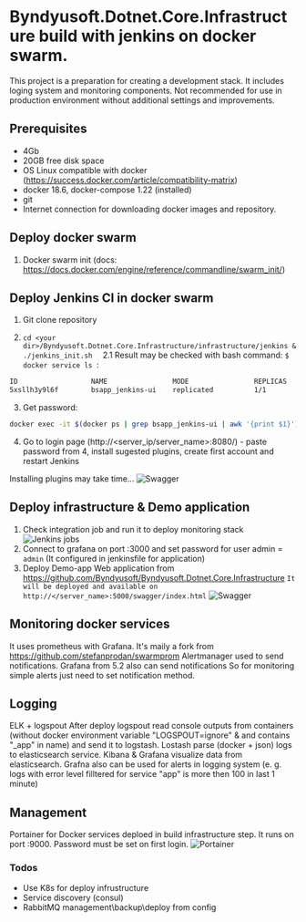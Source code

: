 # Byndyusoft.Dotnet.Core.Infrastructure build with jenkins on docker swarm. 

This project is a preparation for creating a development stack. It includes loging system and monitoring components. Not recommended for use in production environment without additional settings and improvements.

## Prerequisites
* 4Gb 
* 20GB free disk space
* OS Linux compatible with docker (https://success.docker.com/article/compatibility-matrix)
* docker 18.6, docker-compose 1.22 (installed)
* git
* Internet connection for downloading docker images and repository.

## Deploy docker swarm
1. Docker swarm init  (docs: https://docs.docker.com/engine/reference/commandline/swarm_init/)

##  Deploy Jenkins CI in docker swarm
1. Git clone repository

2. ```cd <your dir>/Byndyusoft.Dotnet.Core.Infrastructure/infrastructure/jenkins & ./jenkins_init.sh  ```
	2.1 Result may be checked with bash command: ```$ docker service ls ```:
```sh
ID                  NAME                MODE                REPLICAS            IMAGE                       PORTS
5xsllh3y9l6f        bsapp_jenkins-ui    replicated          1/1                 jenkins/jenkins-bs:latest   *:8080->8080/tcp
```

3. Get password: 
```sh 
docker exec -it $(docker ps | grep bsapp_jenkins-ui | awk '{print $1}') tail /var/jenkins_home/secrets/initialAdminPassword
```
	
4. Go to login page (http://<server_ip/server_name>:8080/)  - paste password from 4, install sugested plugins, create first account and restart Jenkins

Installing plugins may take time...
![Swagger](https://raw.githubusercontent.com/SStolbov/Byndyusoft.Dotnet.Core.Infrastructure/master/infrastructure/jenkins/imgs/jenkins_plugins_install.png)


## Deploy infrastructure & Demo application
1.  Check integration job and run it to deploy monitoring stack
![Jenkins jobs](https://raw.githubusercontent.com/SStolbov/Byndyusoft.Dotnet.Core.Infrastructure/master/infrastructure/jenkins/imgs/jenkins_jobs.png)
2. Connect to grafana on port :3000 and set password for user admin = ```admin``` (It configured in jenkinsfile for application)
3. Deploy Demo-app 
Web application from https://github.com/Byndyusoft/Byndyusoft.Dotnet.Core.Infrastructure
```It will be deployed and available on http://</server_name>:5000/swagger/index.html```
![Swagger](https://raw.githubusercontent.com/SStolbov/Byndyusoft.Dotnet.Core.Infrastructure/master/infrastructure/jenkins/imgs/demo-app-swagger.png)

## Monitoring docker services
It uses prometheus with Grafana. It's maily a fork from https://github.com/stefanprodan/swarmprom 
Alertmanager used to send notifications.  Grafana from 5.2 also can send notifications
So for monitoring simple alerts just need to set notification method.

## Logging
ELK + logspout
After deploy logspout read console outputs from containers (without docker environment variable "LOGSPOUT=ignore" & and contains "_app" in name)  and send it to logstash. Lostash parse (docker + json) logs to elasticsearch service. Kibana & Grafana visualize data from elasticsearch. Grafna also can be used for alerts in logging system (e. g. logs with error level filltered for service "app" is more then 100 in last 1 minute)

## Management 
Portainer for Docker services deploed in build infrastructure step. It runs on port :9000. Password must be set on first login.
![Portainer](https://raw.githubusercontent.com/SStolbov/Byndyusoft.Dotnet.Core.Infrastructure/master/infrastructure/jenkins/imgs/portainer.png)


### Todos

 - Use K8s for deploy infrustructure
 - Service discovery (consul)
 - RabbitMQ management\backup\deploy from config